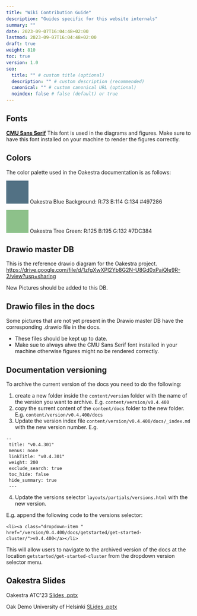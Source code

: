 ```yaml
---
title: "Wiki Contribution Guide"
description: "Guides specific for this website internals"
summary: ""
date: 2023-09-07T16:04:48+02:00
lastmod: 2023-09-07T16:04:48+02:00
draft: true
weight: 810
toc: true
version: 1.0
seo:
  title: "" # custom title (optional)
  description: "" # custom description (recommended)
  canonical: "" # custom canonical URL (optional)
  noindex: false # false (default) or true
---
```


## Fonts

[**CMU Sans Serif**](https://online-fonts.com/fonts/cmu-sans-serif) This font is used in the diagrams and figures. Make sure to have this font installed on your machine to render the figures correctly.

## Colors

The color palette used in the Oakestra documentation is as follows:

![OakBlue](wiki-contribution-guide/oak-blue.png) Oakestra Blue Background: R:73 B:114 G:134 #497286

![OakGreen](wiki-contribution-guide/oak-green.png) Oakestra Tree Green: R:125 B:195 G:132 #7DC384

## Drawio master DB
This is the reference drawio diagram for the Oakestra project.
https://drive.google.com/file/d/1zfgXwXPI2Yb8G2N-U8Gd0xPaiQIe9R-2/view?usp=sharing

New Pictures should be added to this DB.

## Drawio files in the docs
Some pictures that are not yet present in the Drawio master DB have the corresponding .drawio file in the docs. 

- These files should be kept up to date. 
- Make sue to always ahve the CMU Sans Serif font installed in your machine otherwise figures might no be rendered correctly. 

## Documentation versioning 

To archive the current version of the docs you need to do the following:

1. create a new folder inside the `content/version` folder with the name of the version you want to archive. E.g. `content/version/v0.4.400`
2. copy the surrent content of the `content/docs` folder to the new folder. E.g. `content/version/v0.4.400/docs`
3. Update the version index file `content/version/v0.4.400/docs/_index.md` with the new version number. E.g.

```
--
 title: "v0.4.301"
 menus: none
 linkTitle: "v0.4.301"
 weight: 200
 exclude_search: true
 toc_hide: false
 hide_summary: true
 ---
```

4. Update the versions selector `layouts/partials/versions.html` with the new version.

E.g. append the following code to the versions selector:
```
<li><a class="dropdown-item " href="/version/0.4.400/docs/getstarted/get-started-cluster/">v0.4.400</a></li>
```

This will allow users to navigate to the archived version of the docs at the location `getstarted/get-started-cluster` from the dropdown version selector menu.

## Oakestra Slides

Oakestra ATC'23 [Slides .pptx](https://docs.google.com/presentation/d/11MNDbxePS_4tSubPijuYlX0jpt6h-V4f/edit?usp=sharing&ouid=104865919160633335116&rtpof=true&sd=true)

Oak Demo University of Helsinki [SLides .pptx](https://docs.google.com/presentation/d/1SookEbwNI1giqW-C-6_L4cZS0opJmq3L/edit?usp=sharing&ouid=104865919160633335116&rtpof=true&sd=true)